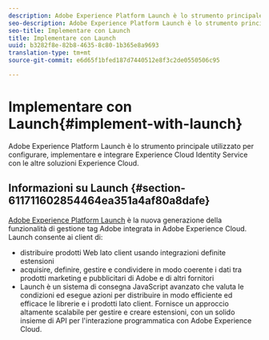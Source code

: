 ```yaml
---
description: Adobe Experience Platform Launch è lo strumento principale utilizzato per configurare, implementare e integrare Experience Cloud Identity Service con le altre soluzioni Experience Cloud.
seo-description: Adobe Experience Platform Launch è lo strumento principale utilizzato per configurare, implementare e integrare Experience Cloud Identity Service con le altre soluzioni Experience Cloud.
seo-title: Implementare con Launch
title: Implementare con Launch
uuid: b3282f8e-82b8-4635-8c80-1b365e8a9693
translation-type: tm+mt
source-git-commit: e6d65f1bfed187d7440512e8f3c2de0550506c95

---
```



# Implementare con Launch{#implement-with-launch}

Adobe Experience Platform Launch è lo strumento principale utilizzato per configurare, implementare e integrare Experience Cloud Identity Service con le altre soluzioni Experience Cloud.

## Informazioni su Launch {#section-611711602854464ea351a4af80a8dafe}

[Adobe Experience Platform Launch](https://docs.adobelaunch.com/) è la nuova generazione della funzionalità di gestione tag Adobe integrata in Adobe Experience Cloud. Launch consente ai client di:

* distribuire prodotti Web lato client usando integrazioni definite estensioni
* acquisire, definire, gestire e condividere in modo coerente i dati tra prodotti marketing e pubblicitari di Adobe e di altri fornitori
* Launch è un sistema di consegna JavaScript avanzato che valuta le condizioni ed esegue azioni per distribuire in modo efficiente ed efficace le librerie e i prodotti lato client. Fornisce un approccio altamente scalabile per gestire e creare estensioni, con un solido insieme di API per l'interazione programmatica con Adobe Experience Cloud.

